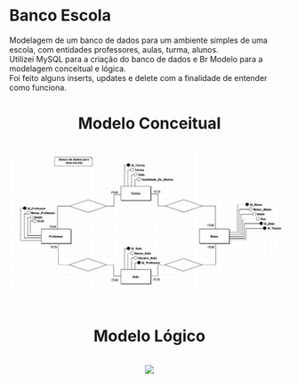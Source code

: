 # Banco Escola
Modelagem de um banco de dados para um ambiente simples de uma escola, com entidades professores, aulas, turma, alunos.  
Utilizei MySQL para a criação do banco de dados e Br Modelo para a modelagem conceitual e lógica.  
Foi feito alguns inserts, updates e delete com a finalidade de entender como funciona.  
<h1 align="center">
  Modelo Conceitual
</h1>
<br>
<div align="center">
  <img src="https://github.com/RafaelGasparoto/Banco_Escola/blob/main/Banco_Conceitual.png" width=700px>
</div>
<br>
<h1 align="center">
  Modelo Lógico
</h1>
<br>
<div align="center">
  <img src="https://github.com/RafaelGasparoto/Banco_Escola/blob/main/Banco_Lógico.png" width=700px>
</div>
